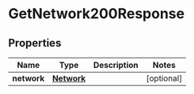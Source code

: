 

# GetNetwork200Response


## Properties

| Name | Type | Description | Notes |
|------------ | ------------- | ------------- | -------------|
|**network** | [**Network**](Network.md) |  |  [optional] |



